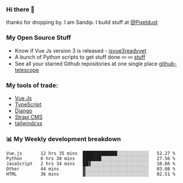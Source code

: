 ### Hi there 👋

thanks for dropping by.
I am Sandip. I build stuff at [@Pixeldust](github.com/pixeldust-in/)

###  **My Open Source Stuff**

 - Know if Vue Js version 3 is released -  [isvue3readyyet](https://github.com/sandiprb/isvue3readyyet)
 - A bunch of Python scripts to get stuff done 💤 💤 [stuff](https://github.com/sandiprb/stuff)
 - See all your starred Github repositories at one single place [github-telescope](https://github.com/sandiprb/github-telescope)



###  **My tools of trade:**
 - [Vue Js](https://github.com/vuejs/vue/)
 - [TypeScript](https://github.com/microsoft/TypeScript)
 - [Django](github.com/django/django)
 - [Strapi CMS](github.com/strapi/strapi)
 - [tailwindcss](https://github.com/tailwindlabs/tailwindcss)


###  📊 **My Weekly development breakdown**
<!--START_SECTION:waka-->
```text
Vue.js       12 hrs 35 mins  █████████████░░░░░░░░░░░░   52.27 % 
Python       6 hrs 38 mins   ███████░░░░░░░░░░░░░░░░░░   27.56 % 
JavaScript   2 hrs 34 mins   ██▓░░░░░░░░░░░░░░░░░░░░░░   10.66 % 
Other        44 mins         ▓░░░░░░░░░░░░░░░░░░░░░░░░   03.08 % 
HTML         36 mins         ▓░░░░░░░░░░░░░░░░░░░░░░░░   02.51 % 
```
<!--END_SECTION:waka-->
